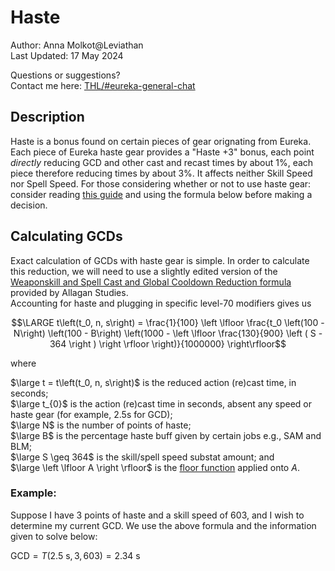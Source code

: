 # Haste

Author: Anna Molkot@Leviathan<br>
Last Updated: 17 May 2024

Questions or suggestions?<br>
Contact me here: [THL/#eureka-general-chat](https://discord.com/channels/578708223092326430/816800750147207199)


## Description

Haste is a bonus found on certain pieces of gear orignating from Eureka.  Each piece of Eureka haste gear provides a "Haste +3" bonus, each point _directly_ reducing GCD and other cast and recast times by about 1%, each piece therefore reducing times by about 3%. It affects neither Skill Speed nor Spell Speed.
For those considering whether or not to use haste gear: consider reading [this guide](https://github.com/EurekaEnjoyer/Eureka_Guides/blob/main/Eureka_Gearing.md) and using the formula below before making a decision.
## Calculating GCDs

Exact calculation of GCDs with haste gear is simple.  In order to calculate this reduction, we will need to use a slightly edited version of the [Weaponskill and Spell Cast and Global Cooldown Reduction formula](https://www.akhmorning.com/allagan-studies/stats/speed/#formulae)
provided by Allagan Studies.  
Accounting for haste and plugging in specific level-70 modifiers gives us

$$\LARGE t\left(t_0, n, s\right) = \frac{1}{100} \left \lfloor \frac{t_0 \left(100 - N\right) \left(100 - B\right) \left(1000 - \left \lfloor  \frac{130}{900} \left (  S - 364 \right ) \right \rfloor \right)}{1000000} \right\rfloor$$ 

where <br>

$\large t = t\left(t_0, n, s\right)$ 		is the reduced action (re)cast time, in seconds;<br>
$\large t_{0}$            	            is the action (re)cast time in seconds, absent any speed or haste gear (for example, 2.5s for GCD);<br>
$\large N$ 						                  is the number of points of haste;<br>
$\large B$                              is the percentage haste buff given by certain jobs e.g., SAM and BLM;<br>
$\large S \geq 364$ 						        is the skill/spell speed substat amount; and <br>
$\large \left \lfloor A \right \rfloor$ is the [floor function](https://mathworld.wolfram.com/FloorFunction.html) applied onto $A$.

### Example:

Suppose I have 3 points of haste and a skill speed of 603, and I wish to determine my current GCD.  We use the above formula and the information given to solve below:<br>

$\text{GCD} = T\left(2.5 \text{ s}, 3, 603\right) = 2.34 \text{ s}$
